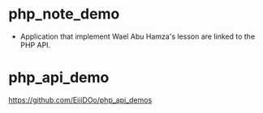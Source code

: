 # php_note_demo

- Application that implement Wael Abu Hamza's lesson are linked to the PHP API.

# php_api_demo

https://github.com/EiiiDOo/php_api_demos
